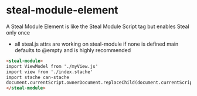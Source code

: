 # steal-module-element
A Steal Module Element is like the Steal Module Script tag but enables Steal only once
- all steal.js attrs are working on steal-module if none is defined main defaults to @empty and is highly recommended
```html
<steal-module>
import ViewModel from './myView.js'
import view from './index.stache'
import stache can-stache
document.currentScript.ownerDocument.replaceChild(document.currentScript, stache('<h1>{{message}}</h1>')({message: 'Frank'}))
</steal-module>
```
